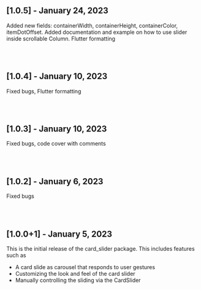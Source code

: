 ## [1.0.5] - January 24, 2023

Added new fields: containerWidth, containerHeight, containerColor, itemDotOffset. 
Added documentation and example on how to use slider inside scrollable Column. Flutter formatting

<br><br>
## [1.0.4] - January 10, 2023

Fixed bugs, Flutter formatting

<br><br>
## [1.0.3] - January 10, 2023

Fixed bugs, code cover with comments

<br><br>
## [1.0.2] - January 6, 2023

Fixed bugs

<br><br>

## [1.0.0+1] - January 5, 2023

This is the initial release of the card_slider package. This includes features such as
- A card slide as carousel that responds to user gestures
- Customizing the look and feel of the card slider
- Manually controlling the sliding via the CardSlider
